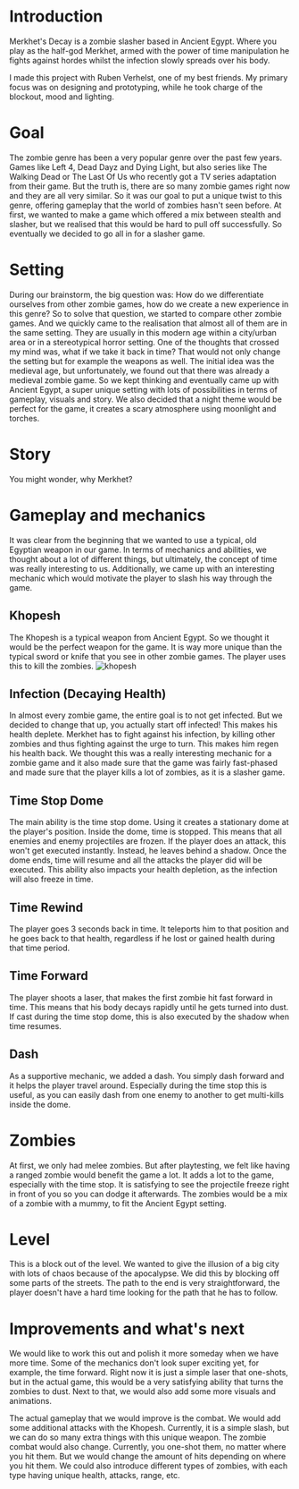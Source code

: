 # Introduction
Merkhet's Decay is a zombie slasher based in Ancient Egypt. Where you play as the half-god Merkhet, armed with the power of time manipulation he fights against hordes whilst the infection slowly spreads over his body.

I made this project with Ruben Verhelst, one of my best friends. My primary focus was on designing and prototyping, while he took charge of the blockout, mood and lighting.

# Goal
The zombie genre has been a very popular genre over the past few years. Games like Left 4, Dead Dayz and Dying Light, but also series like The Walking Dead or The Last Of Us who recently got a TV series adaptation from their game. But the truth is, there are so many zombie games right now and they are all very similar. So it was our goal to put a unique twist to this genre, offering gameplay that the world of zombies hasn't seen before. At first, we wanted to make a game which offered a mix between stealth and slasher, but we realised that this would be hard to pull off successfully. So eventually we decided to go all in for a slasher game.

# Setting
During our brainstorm, the big question was: How do we differentiate ourselves from other zombie games, how do we create a new experience in this genre? So to solve that question, we started to compare other zombie games. And we quickly came to the realisation that almost all of them are in the same setting. They are usually in this modern age within a city/urban area or in a stereotypical horror setting. One of the thoughts that crossed my mind was, what if we take it back in time? That would not only change the setting but for example the weapons as well. The initial idea was the medieval age, but unfortunately, we found out that there was already a medieval zombie game. So we kept thinking and eventually came up with Ancient Egypt, a super unique setting with lots of possibilities in terms of gameplay, visuals and story. We also decided that a night theme would be perfect for the game, it creates a scary atmosphere using moonlight and torches.

# Story
You might wonder, why Merkhet?


# Gameplay and mechanics
It was clear from the beginning that we wanted to use a typical, old Egyptian weapon in our game. In terms of mechanics and abilities, we thought about a lot of different things, but ultimately, the concept of time was really interesting to us. Additionally, we came up with an interesting mechanic which would motivate the player to slash his way through the game.

## Khopesh
The Khopesh is a typical weapon from Ancient Egypt. So we thought it would be the perfect weapon for the game. It is way more unique than the typical sword or knife that you see in other zombie games. The player uses this to kill the zombies.
![khopesh](https://github.com/LarsSmet/ILostMyLimbs/assets/97398099/5ba54791-641f-4b02-8f60-391f2fdfd2d5)


## Infection (Decaying Health)
In almost every zombie game, the entire goal is to not get infected. But we decided to change that up, you actually start off infected! This makes his health deplete. Merkhet has to fight against his infection, by killing other zombies and thus fighting against the urge to turn. This makes him regen his health back. We thought this was a really interesting mechanic for a zombie game and it also made sure that the game was fairly fast-phased and made sure that the player kills a lot of zombies, as it is a slasher game.
## Time Stop Dome
The main ability is the time stop dome. Using it creates a stationary dome at the player's position. Inside the dome, time is stopped. This means that all enemies and enemy projectiles are frozen. If the player does an attack, this won't get executed instantly. Instead, he leaves behind a shadow. Once the dome ends, time will resume and all the attacks the player did will be executed. This ability also impacts your health depletion, as the infection will also freeze in time. 
## Time Rewind
The player goes 3 seconds back in time. It teleports him to that position and he goes back to that health, regardless if he lost or gained health during that time period.

## Time Forward
The player shoots a laser, that makes the first zombie hit fast forward in time. This means that his body decays rapidly until he gets turned into dust. If cast during the time stop dome, this is also executed by the shadow when time resumes.
## Dash
As a supportive mechanic, we added a dash. You simply dash forward and it helps the player travel around. Especially during the time stop this is useful, as you can easily dash from one enemy to another to get multi-kills inside the dome. 
# Zombies
At first, we only had melee zombies. But after playtesting, we felt like having a ranged zombie would benefit the game a lot. It adds a lot to the game, especially with the time stop. It is satisfying to see the projectile freeze right in front of you so you can dodge it afterwards. The zombies would be a mix of a zombie with a mummy, to fit the Ancient Egypt setting.
# Level
This is a block out of the level. We wanted to give the illusion of a big city with lots of chaos because of the apocalypse. We did this by blocking off some parts of the streets. The path to the end is very straightforward, the player doesn't have a hard time looking for the path that he has to follow.
# Improvements and what's next
We would like to work this out and polish it more someday when we have more time. Some of the mechanics don't look super exciting yet, for example, the time forward. Right now it is just a simple laser that one-shots, but in the actual game, this would be a very satisfying ability that turns the zombies to dust. Next to that, we would also add some more visuals and animations.

The actual gameplay that we would improve is the combat. We would add some additional attacks with the Khopesh. Currently, it is a simple slash, but we can do so many extra things with this unique weapon. The zombie combat would also change. Currently, you one-shot them, no matter where you hit them. But we would change the amount of hits depending on where you hit them. We could also introduce different types of zombies, with each type having unique health, attacks, range, etc.




